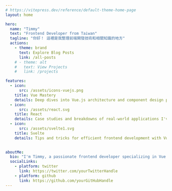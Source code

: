 ```yaml
---
# https://vitepress.dev/reference/default-theme-home-page
layout: home

hero:
  name: "Timmy"
  text: "Frontend Developer from Taiwan"
  tagline: "你好！ 這裡是我整理前端開發技術和相關知識的地方"
  actions:
    - theme: brand
      text: Explore Blog Posts
      link: /all-posts
    # - theme: alt
    #   text: View Projects
    #   link: /projects

features:
  - icon: 
      src: /assets/icons-vuejs.png
    title: Vue Mastery
    details: Deep dives into Vue.js architecture and component design patterns.
  - icon: 
      src: /assets/react.svg 
    title: React
    details: Case studies and breakdowns of real-world applications I've built with Vue.
  - icon:
      src: /assets/svelte1.svg
    title: Svelte
    details: Tips and tricks for efficient frontend development with Vue.js.
  

aboutMe:
  bio: "I'm Timmy, a passionate frontend developer specializing in Vue.js. Follow my journey on Twitter or GitHub."
  socialLinks:
    - platform: twitter
      link: https://twitter.com/yourTwitterHandle
    - platform: github
      link: https://github.com/yourGitHubHandle
---
```


